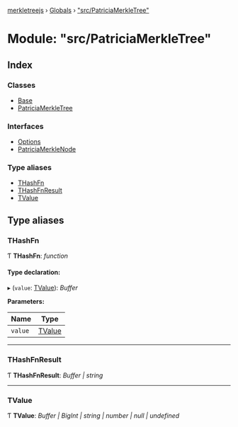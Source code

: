 [merkletreejs](../README.md) › [Globals](../globals.md) › ["src/PatriciaMerkleTree"](_src_patriciamerkletree_.md)

# Module: "src/PatriciaMerkleTree"

## Index

### Classes

* [Base](../classes/_src_patriciamerkletree_.base.md)
* [PatriciaMerkleTree](../classes/_src_patriciamerkletree_.patriciamerkletree.md)

### Interfaces

* [Options](../interfaces/_src_patriciamerkletree_.options.md)
* [PatriciaMerkleNode](../interfaces/_src_patriciamerkletree_.patriciamerklenode.md)

### Type aliases

* [THashFn](_src_patriciamerkletree_.md#thashfn)
* [THashFnResult](_src_patriciamerkletree_.md#thashfnresult)
* [TValue](_src_patriciamerkletree_.md#tvalue)

## Type aliases

###  THashFn

Ƭ **THashFn**: *function*

#### Type declaration:

▸ (`value`: [TValue](_src_patriciamerkletree_.md#tvalue)): *Buffer*

**Parameters:**

Name | Type |
------ | ------ |
`value` | [TValue](_src_patriciamerkletree_.md#tvalue) |

___

###  THashFnResult

Ƭ **THashFnResult**: *Buffer | string*

___

###  TValue

Ƭ **TValue**: *Buffer | BigInt | string | number | null | undefined*
